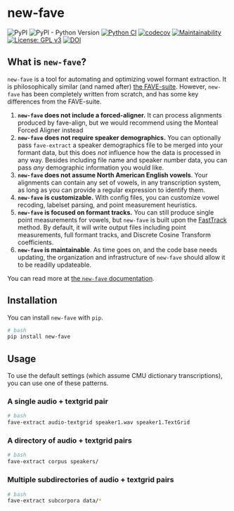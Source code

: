 # new-fave

![PyPI](https://img.shields.io/pypi/v/new-fave.png) ![PyPI - Python Version](https://img.shields.io/pypi/pyversions/fasttrackpy) [![Python CI](https://github.com/Forced-Alignment-and-Vowel-Extraction/new-fave/actions/workflows/test-and-run.yml/badge.svg)](https://github.com/Forced-Alignment-and-Vowel-Extraction/new-fave/actions/workflows/test-and-run.yml) [![codecov](https://codecov.io/gh/Forced-Alignment-and-Vowel-Extraction/new-fave/graph/badge.svg?token=8JRGOB9NMN)](https://codecov.io/gh/Forced-Alignment-and-Vowel-Extraction/new-fave) [![Maintainability](https://qlty.sh/badges/9a2ed726-373d-4c82-8740-2b27dea1bdd4/maintainability.svg)](https://qlty.sh/gh/Forced-Alignment-and-Vowel-Extraction/projects/new-fave) [![License: GPL v3](https://img.shields.io/badge/License-GPL%20v3-blue.svg)](https://www.gnu.org/licenses/gpl-3.0) [![DOI](https://zenodo.org/badge/DOI/10.5281/zenodo.14837885.svg)](https://doi.org/10.5281/zenodo.14837885)


## What is `new-fave`?

`new-fave` is a tool for automating and optimizing vowel formant extraction. It is philosophically similar (and named after) [the FAVE-suite](https://github.com/JoFrhwld/FAVE). However, `new-fave` has been completely written from scratch, and has some key differences from the FAVE-suite.

1. **`new-fave` does not include a forced-aligner.**
    It can process alignments produced by fave-align, 
    but we would recommend using the Monteal Forced Aligner instead
2. **`new-fave` does not require speaker demographics.**
    You can optionally pass `fave-extract` a speaker
    demographics file to be merged into your formant data,
    but this does *not* influence how the data is processed
    in any way. Besides including file name and speaker
    number data, you can pass *any* demographic information
    you would like.
3. **`new-fave` does not assume North American English vowels**.
    Your alignments can contain any set of vowels, in
    any transcription system, as long as you can provide 
    a regular expression to identify them.
4. **`new-fave` is customizable.**
    With config files, you can customize vowel recoding,
    labelset parsing, and point measurement heuristics.
5. **`new-fave` is focused on formant tracks.**
    You can still produce single point measurements 
    for vowels, but `new-fave` is built upon 
    the [FastTrack](https://fasttrackiverse.github.io/fasttrackpy/) method. By default, it will write 
    output files including point measurements, full
    formant tracks, and Discrete Cosine Transform 
    coefficients.
6. **`new-fave` is maintainable**. As time goes on, and the 
    code base needs updating, the organization and 
    infrastructure of `new-fave` should allow it to be
    readilly updateable.

You can read more at [the `new-fave` documentation](https://forced-alignment-and-vowel-extraction.github.io/new-fave/).

## Installation

You can install `new-fave` with `pip`.

```bash
# bash
pip install new-fave
```

## Usage

To use the default settings (which assume CMU 
dictionary transcriptions), you can use one of these 
patterns.

### A single audio + textgrid pair

```bash
# bash
fave-extract audio-textgrid speaker1.wav speaker1.TextGrid
```

### A directory of audio + textgrid pairs

```bash
# bash
fave-extract corpus speakers/
```

### Multiple subdirectories of audio + textgrid pairs

```bash
# bash
fave-extract subcorpora data/*
```
